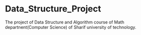 # Data_Structure_Project
The project of Data Structure and Algorithm course of Math departnent(Computer Science) of Sharif university of technology.

